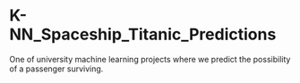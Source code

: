 # K-NN_Spaceship_Titanic_Predictions
One of university machine learning projects where we predict the possibility of a passenger surviving.
